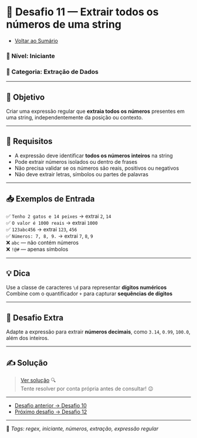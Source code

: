 # 🧩 Desafio 11 — Extrair todos os números de uma string

- [Voltar ao Sumário](../SUMARIO.md)  

### 📘 Nível: Iniciante  
### 🔹 Categoria: Extração de Dados

---

## 🎯 Objetivo

Criar uma expressão regular que **extraia todos os números** presentes em uma string, independentemente da posição ou contexto.

---

## 📌 Requisitos

- A expressão deve identificar **todos os números inteiros** na string  
- Pode extrair números isolados ou dentro de frases  
- Não precisa validar se os números são reais, positivos ou negativos  
- Não deve extrair letras, símbolos ou partes de palavras

---

## 📥 Exemplos de Entrada

✅ `Tenho 2 gatos e 14 peixes` → extrai `2`, `14`  
✅ `O valor é 1000 reais` → extrai `1000`  
✅ `123abc456` → extrai `123`, `456`  
✅ `Números: 7, 8, 9.` → extrai `7`, `8`, `9`  
❌ `abc` — não contém números  
❌ `!@#` — apenas símbolos

---

## 💡 Dica

Use a classe de caracteres `\d` para representar **dígitos numéricos**  
Combine com o quantificador `+` para capturar **sequências de dígitos**

---

## 🧠 Desafio Extra

Adapte a expressão para extrair **números decimais**, como `3.14`, `0.99`, `100.0`, além dos inteiros.

---

## ✍️ Solução

> [Ver solução](../respostas/resposta_11.md) 🔍  
> Tente resolver por conta própria antes de consultar! 😉

---

- [Desafio anterior → Desafio 10](./desafio_10.md)  
- [Próximo desafio → Desafio 12](./desafio_12.md)

---

🔖 _Tags: regex, iniciante, números, extração, expressão regular_